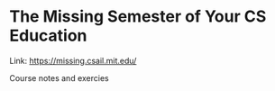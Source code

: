 # The Missing Semester of Your CS Education

Link: https://missing.csail.mit.edu/

Course notes and exercies

